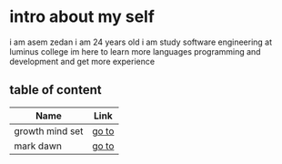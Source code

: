 # intro about my self
i am asem zedan i am 24 years old i am study software engineering at luminus college im here to learn more languages programming and development and get more experience 


## table of content

Name | Link
------------ | -------------
growth mind set |[go to](https://asemzedan1.github.io/reading-note/growthMindset)
mark dawn |[go to](https://asemzedan1.github.io/reading-note/markdawn)

